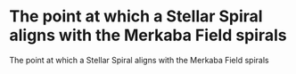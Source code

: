 # The point at which a Stellar Spiral aligns with the Merkaba Field spirals

The point at which a Stellar Spiral aligns with the Merkaba Field spirals